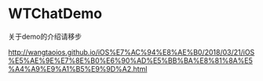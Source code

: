 

WTChatDemo
==============

关于demo的介绍请移步


http://wangtaoios.github.io/iOS%E7%AC%94%E8%AE%B0/2018/03/21/iOS%E5%AE%9E%E7%8E%B0%E6%90%AD%E5%BB%BA%E8%81%8A%E5%A4%A9%E9%A1%B5%E9%9D%A2.html
